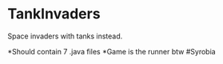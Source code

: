 # TankInvaders
Space invaders with tanks instead.


*Should contain 7 .java files
*Game is the runner btw
#Syrobia
